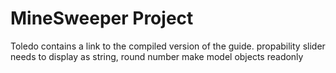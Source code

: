 # MineSweeper Project

Toledo contains a link to the compiled version of the guide.
propability slider needs to display as string, round number
make model objects readonly
